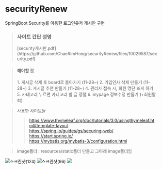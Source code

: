 # securityRenew
SpringBoot Security를 이용한 로그인유저 게시판 구현

><h3>사이트 간단 설명</h3>
>[security게시판.pdf](https://github.com/ChaeRimHong/securityRenew/files/10029587/security.pdf)

><h4>해야할 것</h4>
>1. 게시글 삭제 후 board로 돌아가기 (11-28~)
>2. 가입인사 삭제 만들기 (11-28~)
>3. 게시글 추천 만들기 (11-28~)
>4. 관리자 접속 시, 회원 명단 뜨게 하기
>5. 카테고리 누르면 카테고리 별 글 정렬
>6. mypage 정보수정 만들기 (+회원탈퇴)

> 사용한 사이트들
>> https://www.thymeleaf.org/doc/tutorials/3.0/usingthymeleaf.html#template-layout <br>
>> https://spring.io/guides/gs/securing-web/ <br>
>> https://start.spring.io/ <br>
>> https://mybatis.org/mybatis-3/configuration.html <br>


>image폴더 : 
>resources/static폴더 만들고 그아래 image폴더임

![스크린샷(124)](https://user-images.githubusercontent.com/113007878/203227857-294d941e-5c3b-4ce2-a193-bd2917a9ab2e.png)
![스크린샷(96)](https://user-images.githubusercontent.com/113007878/202102503-c978997d-4f45-4096-8ec5-ba0814313ba9.png)
![](../../Users/311/Pictures/Screenshots/스크린샷(124).png)
